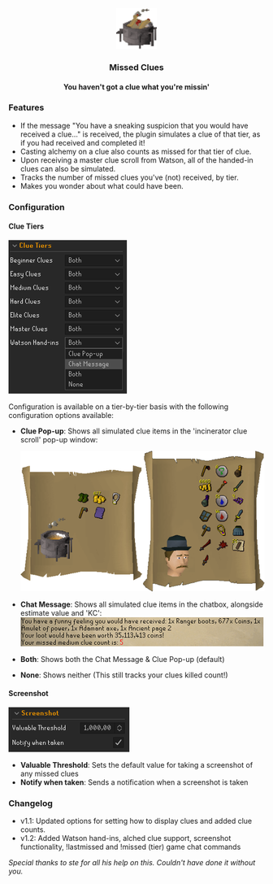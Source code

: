 <div align="center">
    <img src="icon.png" alt="Logo" width="80" height="80">
    <h3>Missed Clues</h3>
    <h4>You haven't got a clue what you're missin'</h4>
</div>

### Features
* If the message "You have a sneaking suspicion that you would have received a clue..." is received, the plugin simulates a clue of that tier, as if you had received and completed it!
* Casting alchemy on a clue also counts as missed for that tier of clue.
* Upon receiving a master clue scroll from Watson, all of the handed-in clues can also be simulated.
* Tracks the number of missed clues you've (not) received, by tier.
* Makes you wonder about what could have been.

### Configuration

#### Clue Tiers
<img src="readme_images/exampleconfig.png" alt="Example Configuration - Tiers">

Configuration is available on a tier-by-tier basis with the following configuration options available:
* <b>Clue Pop-up</b>: Shows all simulated clue items in the 'incinerator clue scroll' pop-up window:

  <img src="readme_images/exampleclue.png" alt="Example Clue Scroll">
* <b>Chat Message</b>: Shows all simulated clue items in the chatbox, alongside estimate value and 'KC':
  <img src="readme_images/exampletextbox.png" alt="Example Text Box">
* <b>Both</b>: Shows both the Chat Message & Clue Pop-up (default)
* <b>None</b>: Shows neither (This still tracks your clues killed count!)

#### Screenshot
<img src="readme_images/exampleconfig2.png" alt="Example Configuration - Screenshot">

* <b>Valuable Threshold</b>: Sets the default value for taking a screenshot of any missed clues
* <b>Notify when taken</b>: Sends a notification when a screenshot is taken

### Changelog
* v1.1: Updated options for setting how to display clues and added clue counts.
* v1.2: Added Watson hand-ins, alched clue support, screenshot functionality, !lastmissed and !missed (tier) game chat commands

<i>Special thanks to ste for all his help on this. Couldn't have done it without you.</i>